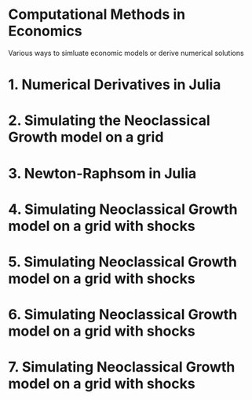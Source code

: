 # Computational Methods in Economics


Various ways to simluate economic models or derive numerical solutions

# 1. Numerical Derivatives in Julia

# 2. Simulating the Neoclassical Growth model on a grid

# 3. Newton-Raphsom in Julia

# 4. Simulating Neoclassical Growth model on a grid with shocks

# 5. Simulating Neoclassical Growth model on a grid with shocks

# 6. Simulating Neoclassical Growth model on a grid with shocks

# 7. Simulating Neoclassical Growth model on a grid with shocks
